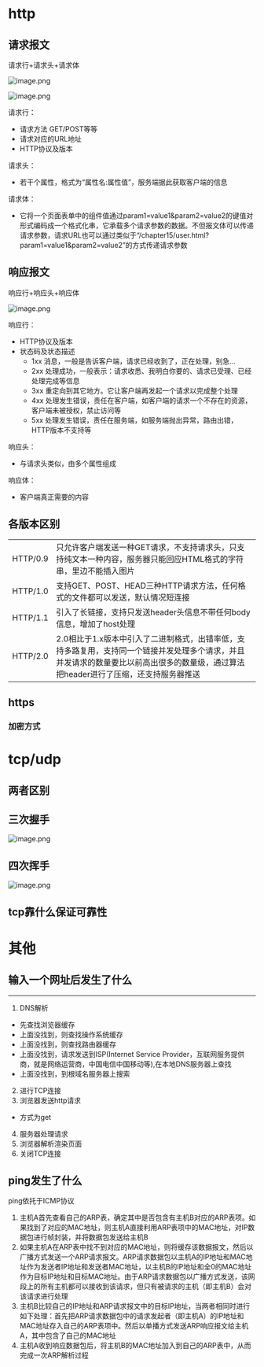 # http
## 请求报文
请求行+请求头+请求体

![image.png](http://ww1.sinaimg.cn/large/007y4ewTly1girftp9djej30bl04ht8v.jpg)

![image.png](http://ww1.sinaimg.cn/large/007y4ewTly1girfva7k3jj30n70cewou.jpg)

请求行：
+ 请求方法 GET/POST等等
+ 请求对应的URL地址
+ HTTP协议及版本
  
请求头：
+ 若干个属性，格式为“属性名:属性值”，服务端据此获取客户端的信息

请求体：
+ 它将一个页面表单中的组件值通过param1=value1&param2=value2的键值对形式编码成一个格式化串，它承载多个请求参数的数据。不但报文体可以传递请求参数，请求URL也可以通过类似于“/chapter15/user.html? param1=value1&param2=value2”的方式传递请求参数

## 响应报文
响应行+响应头+响应体

![image.png](http://ww1.sinaimg.cn/large/007y4ewTly1girg5768cvj30ii09ignk.jpg)

响应行：
+ HTTP协议及版本
+ 状态码及状态描述
  - 1xx 消息，一般是告诉客户端，请求已经收到了，正在处理，别急...
  - 2xx 处理成功，一般表示：请求收悉、我明白你要的、请求已受理、已经处理完成等信息
  - 3xx 重定向到其它地方。它让客户端再发起一个请求以完成整个处理
  - 4xx 处理发生错误，责任在客户端，如客户端的请求一个不存在的资源，客户端未被授权，禁止访问等
  - 5xx 处理发生错误，责任在服务端，如服务端抛出异常，路由出错，HTTP版本不支持等

响应头：
+ 与请求头类似，由多个属性组成

响应体：
+ 客户端真正需要的内容
## 各版本区别
| | |
| --- | --- |
|HTTP/0.9|只允许客户端发送一种GET请求，不支持请求头，只支持纯文本一种内容，服务器只能回应HTML格式的字符串，里边不能插入图片|
|HTTP/1.0|支持GET、POST、HEAD三种HTTP请求方法，任何格式的文件都可以发送，默认情况短连接|
|HTTP/1.1|引入了长链接，支持只发送header头信息不带任何body信息，增加了host处理|
|HTTP/2.0|2.0相比于1.x版本中引入了二进制格式，出错率低，支持多路复用，支持同一个链接并发处理多个请求，并且并发请求的数量要比以前高出很多的数量级，通过算法把header进行了压缩，还支持服务器推送|
## https
### 加密方式
# tcp/udp
## 两者区别
## 三次握手
![image.png](http://ww1.sinaimg.cn/large/007y4ewTly1girgl7eaxmj30ei09d42p.jpg)
## 四次挥手
![image.png](http://ww1.sinaimg.cn/large/007y4ewTly1girglkfp41j30fd0a60y2.jpg)
## tcp靠什么保证可靠性

# 其他
## 输入一个网址后发生了什么
---
1. DNS解析
+ 先查找浏览器缓存
+ 上面没找到，则查找操作系统缓存
+ 上面没找到，则查找路由器缓存
+ 上面没找到，请求发送到ISP(Internet Service Provider，互联网服务提供商，就是网络运营商，中国电信中国移动等),在本地DNS服务器上查找
+ 上面没找到，到根域名服务器上搜索
2. 进行TCP连接
3. 浏览器发送http请求
+ 方式为get
4. 服务器处理请求
5. 浏览器解析渲染页面
6. 关闭TCP连接
## ping发生了什么
ping依托于ICMP协议
1. 主机A首先查看自己的ARP表，确定其中是否包含有主机B对应的ARP表项。如果找到了对应的MAC地址，则主机A直接利用ARP表项中的MAC地址，对IP数据包进行帧封装，并将数据包发送给主机B
2. 如果主机A在ARP表中找不到对应的MAC地址，则将缓存该数据报文，然后以广播方式发送一个ARP请求报文。ARP请求数据包以主机A的IP地址和MAC地址作为发送者IP地址和发送者MAC地址，以主机B的IP地址和全0的MAC地址作为目标IP地址和目标MAC地址。由于ARP请求数据包以广播方式发送，该网段上的所有主机都可以接收到该请求，但只有被请求的主机（即主机B）会对该请求进行处理
3. 主机B比较自己的IP地址和ARP请求报文中的目标IP地址，当两者相同时进行如下处理：首先把ARP请求数据包中的请求发起者（即主机A）的IP地址和MAC地址存入自己的ARP表项中。然后以单播方式发送ARP响应报文给主机A，其中包含了自己的MAC地址
4. 主机A收到响应数据包后，将主机B的MAC地址加入到自己的ARP表中，从而完成一次ARP解析过程